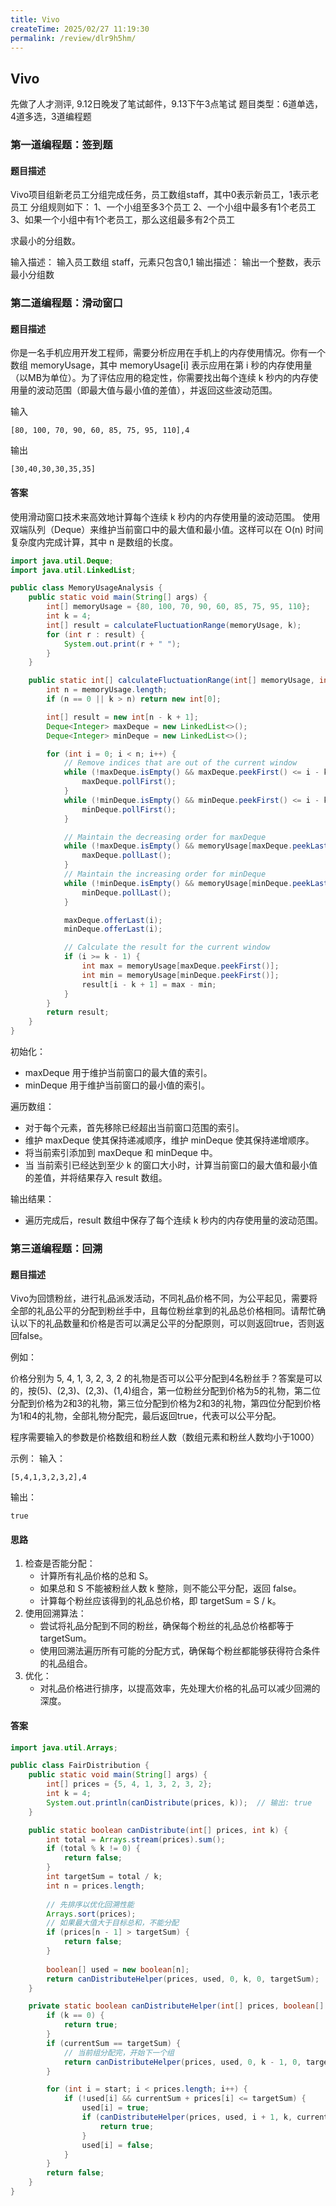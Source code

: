 ```yaml
---
title: Vivo
createTime: 2025/02/27 11:19:30
permalink: /review/dlr9h5hm/
---
```

## Vivo
先做了人才测评, 9.12日晚发了笔试邮件，9.13下午3点笔试
题目类型：6道单选，4道多选，3道编程题

### 第一道编程题：签到题
#### 题目描述
Vivo项目组新老员工分组完成任务，员工数组staff，其中0表示新员工，1表示老员工
分组规则如下：
1、一个小组至多3个员工
2、一个小组中最多有1个老员工
3、如果一个小组中有1个老员工，那么这组最多有2个员工

求最小的分组数。


输入描述：
输入员工数组 staff，元素只包含0,1
输出描述：
输出一个整数，表示最小分组数



### 第二道编程题：滑动窗口
#### 题目描述
你是一名手机应用开发工程师，需要分析应用在手机上的内存使用情况。你有一个数组 memoryUsage，其中 memoryUsage[i] 表示应用在第 i 秒的内存使用量（以MB为单位）。为了评估应用的稳定性，你需要找出每个连续 k 秒内的内存使用量的波动范围（即最大值与最小值的差值），并返回这些波动范围。

输入
```
[80, 100, 70, 90, 60, 85, 75, 95, 110],4
```

输出 
```
[30,40,30,30,35,35]
```

#### 答案

使用滑动窗口技术来高效地计算每个连续 k 秒内的内存使用量的波动范围。
使用双端队列（Deque）来维护当前窗口中的最大值和最小值。这样可以在 O(n) 时间复杂度内完成计算，其中 n 是数组的长度。

```java
import java.util.Deque;
import java.util.LinkedList;

public class MemoryUsageAnalysis {
    public static void main(String[] args) {
        int[] memoryUsage = {80, 100, 70, 90, 60, 85, 75, 95, 110};
        int k = 4;
        int[] result = calculateFluctuationRange(memoryUsage, k);
        for (int r : result) {
            System.out.print(r + " ");
        }
    }

    public static int[] calculateFluctuationRange(int[] memoryUsage, int k) {
        int n = memoryUsage.length;
        if (n == 0 || k > n) return new int[0];

        int[] result = new int[n - k + 1];
        Deque<Integer> maxDeque = new LinkedList<>();
        Deque<Integer> minDeque = new LinkedList<>();

        for (int i = 0; i < n; i++) {
            // Remove indices that are out of the current window
            while (!maxDeque.isEmpty() && maxDeque.peekFirst() <= i - k) {
                maxDeque.pollFirst();
            }
            while (!minDeque.isEmpty() && minDeque.peekFirst() <= i - k) {
                minDeque.pollFirst();
            }

            // Maintain the decreasing order for maxDeque
            while (!maxDeque.isEmpty() && memoryUsage[maxDeque.peekLast()] <= memoryUsage[i]) {
                maxDeque.pollLast();
            }
            // Maintain the increasing order for minDeque
            while (!minDeque.isEmpty() && memoryUsage[minDeque.peekLast()] >= memoryUsage[i]) {
                minDeque.pollLast();
            }

            maxDeque.offerLast(i);
            minDeque.offerLast(i);

            // Calculate the result for the current window
            if (i >= k - 1) {
                int max = memoryUsage[maxDeque.peekFirst()];
                int min = memoryUsage[minDeque.peekFirst()];
                result[i - k + 1] = max - min;
            }
        }
        return result;
    }
}
```

初始化：
- maxDeque 用于维护当前窗口的最大值的索引。
- minDeque 用于维护当前窗口的最小值的索引。

遍历数组：
- 对于每个元素，首先移除已经超出当前窗口范围的索引。
- 维护 maxDeque 使其保持递减顺序，维护 minDeque 使其保持递增顺序。
- 将当前索引添加到 maxDeque 和 minDeque 中。
- 当 当前索引已经达到至少 k 的窗口大小时，计算当前窗口的最大值和最小值的差值，并将结果存入 result 数组。

输出结果：
- 遍历完成后，result 数组中保存了每个连续 k 秒内的内存使用量的波动范围。


### 第三道编程题：回溯
#### 题目描述
Vivo为回馈粉丝，进行礼品派发活动，不同礼品价格不同，为公平起见，需要将全部的礼品公平的分配到粉丝手中，且每位粉丝拿到的礼品总价格相同。请帮忙确认以下的礼品数量和价格是否可以满足公平的分配原则，可以则返回true，否则返回false。

例如：

价格分别为 5, 4, 1, 3, 2, 3, 2 的礼物是否可以公平分配到4名粉丝手？答案是可以的，按(5)、(2,3)、(2,3)、(1,4)组合，第一位粉丝分配到价格为5的礼物，第二位分配到价格为2和3的礼物，第三位分配到价格为2和3的礼物，第四位分配到价格为1和4的礼物，全部礼物分配完，最后返回true，代表可以公平分配。

程序需要输入的参数是价格数组和粉丝人数（数组元素和粉丝人数均小于1000）


示例：
输入：
```
[5,4,1,3,2,3,2],4
```

输出：
```
true
```

#### 思路

1. 检查是否能分配：
	- 计算所有礼品价格的总和 S。
	- 如果总和 S 不能被粉丝人数 k 整除，则不能公平分配，返回 false。
	- 计算每个粉丝应该得到的礼品总价格，即 targetSum = S / k。
2. 使用回溯算法：
	- 尝试将礼品分配到不同的粉丝，确保每个粉丝的礼品总价格都等于 targetSum。
	- 使用回溯法遍历所有可能的分配方式，确保每个粉丝都能够获得符合条件的礼品组合。
3. 优化：
	- 对礼品价格进行排序，以提高效率，先处理大价格的礼品可以减少回溯的深度。

#### 答案
```java
import java.util.Arrays;

public class FairDistribution {
    public static void main(String[] args) {
        int[] prices = {5, 4, 1, 3, 2, 3, 2};
        int k = 4;
        System.out.println(canDistribute(prices, k));  // 输出: true
    }

    public static boolean canDistribute(int[] prices, int k) {
        int total = Arrays.stream(prices).sum();
        if (total % k != 0) {
            return false;
        }
        int targetSum = total / k;
        int n = prices.length;
        
        // 先排序以优化回溯性能
        Arrays.sort(prices);
        // 如果最大值大于目标总和，不能分配
        if (prices[n - 1] > targetSum) {
            return false;
        }
        
        boolean[] used = new boolean[n];
        return canDistributeHelper(prices, used, 0, k, 0, targetSum);
    }

    private static boolean canDistributeHelper(int[] prices, boolean[] used, int start, int k, int currentSum, int targetSum) {
        if (k == 0) {
            return true;
        }
        if (currentSum == targetSum) {
            // 当前组分配完，开始下一个组
            return canDistributeHelper(prices, used, 0, k - 1, 0, targetSum);
        }

        for (int i = start; i < prices.length; i++) {
            if (!used[i] && currentSum + prices[i] <= targetSum) {
                used[i] = true;
                if (canDistributeHelper(prices, used, i + 1, k, currentSum + prices[i], targetSum)) {
                    return true;
                }
                used[i] = false;
            }
        }
        return false;
    }
}
```
